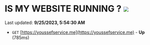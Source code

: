 # IS MY WEBSITE RUNNING ? [![](https://img.shields.io/static/v1?label=Sponsor&message=%E2%9D%A4&logo=GitHub&color=%23fe8e86)](https://github.com/sponsors/<username>)

Last updated: **9/25/2023, 5:54:30 AM**

- `GET` [https://youssefservice.me](https://youssefservice.me) - **Up** (785ms)
